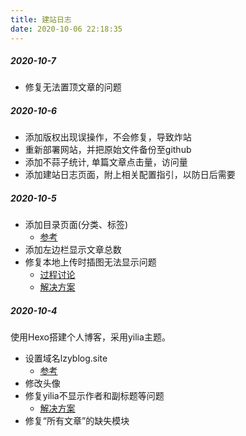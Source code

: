 ```yaml
---
title: 建站日志
date: 2020-10-06 22:18:35
---
```


##### 2020-10-7

- 修复无法置顶文章的问题

##### 2020-10-6

- 添加版权出现误操作，不会修复，导致炸站
- 重新部署网站，并把原始文件备份至github
- 添加不蒜子统计, 单篇文章点击量，访问量
- 添加建站日志页面，附上相关配置指引，以防日后需要

##### 2020-10-5

- 添加目录页面(分类、标签) 
  - [参考](https://github.com/litten/hexo-theme-yilia/issues/835)
- 添加左边栏显示文章总数
- 修复本地上传时插图无法显示问题 
  - [过程讨论](https://www.v2ex.com/t/712637#reply5)
  - [解决方案](https://zhouhangzooo.github.io/2019/05/15/Hexo不显示本地图片解决方案/)

##### 2020-10-4

使用Hexo搭建个人博客，采用yilia主题。
- 设置域名lzyblog.site
  - [参考](https://zhuanlan.zhihu.com/p/44213627)
- 修改头像
- 修复yilia不显示作者和副标题等问题
  - [解决方案](https://github.com/JoeyBling/hexo-theme-yilia-plus/pull/63)
- 修复“所有文章”的缺失模块
